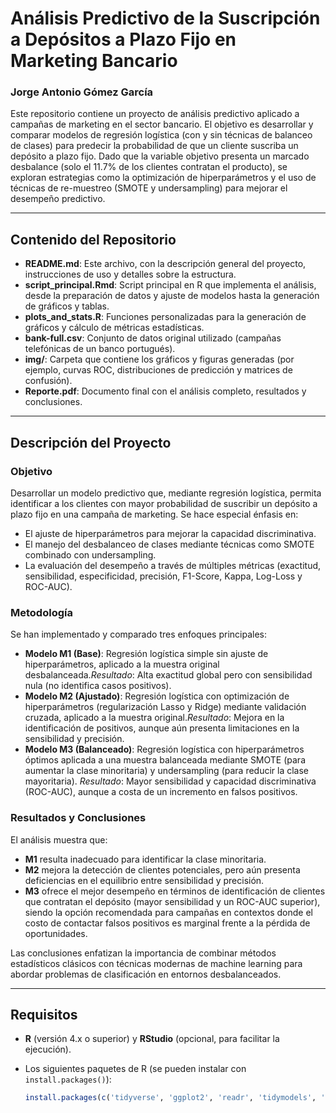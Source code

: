 # Análisis Predictivo de la Suscripción a Depósitos a Plazo Fijo en Marketing Bancario

### Jorge Antonio Gómez García

Este repositorio contiene un proyecto de análisis predictivo aplicado a campañas de marketing en el sector bancario. El objetivo es desarrollar y comparar modelos de regresión logística (con y sin técnicas de balanceo de clases) para predecir la probabilidad de que un cliente suscriba un depósito a plazo fijo. Dado que la variable objetivo presenta un marcado desbalance (solo el 11.7% de los clientes contratan el producto), se exploran estrategias como la optimización de hiperparámetros y el uso de técnicas de re-muestreo (SMOTE y undersampling) para mejorar el desempeño predictivo.

---

## Contenido del Repositorio

- **README.md**: Este archivo, con la descripción general del proyecto, instrucciones de uso y detalles sobre la estructura.
- **script_principal.Rmd**: Script principal en R que implementa el análisis, desde la preparación de datos y ajuste de modelos hasta la generación de gráficos y tablas.
- **plots_and_stats.R**: Funciones personalizadas para la generación de gráficos y cálculo de métricas estadísticas.
- **bank-full.csv**: Conjunto de datos original utilizado (campañas telefónicas de un banco portugués).
- **img/**: Carpeta que contiene los gráficos y figuras generadas (por ejemplo, curvas ROC, distribuciones de predicción y matrices de confusión).
- **Reporte.pdf**: Documento final con el análisis completo, resultados y conclusiones.

---

## Descripción del Proyecto

### Objetivo

Desarrollar un modelo predictivo que, mediante regresión logística, permita identificar a los clientes con mayor probabilidad de suscribir un depósito a plazo fijo en una campaña de marketing. Se hace especial énfasis en:

- El ajuste de hiperparámetros para mejorar la capacidad discriminativa.
- El manejo del desbalanceo de clases mediante técnicas como SMOTE combinado con undersampling.
- La evaluación del desempeño a través de múltiples métricas (exactitud, sensibilidad, especificidad, precisión, F1-Score, Kappa, Log-Loss y ROC-AUC).

### Metodología

Se han implementado y comparado tres enfoques principales:

- **Modelo M1 (Base)**: Regresión logística simple sin ajuste de hiperparámetros, aplicado a la muestra original desbalanceada.*Resultado*: Alta exactitud global pero con sensibilidad nula (no identifica casos positivos).
- **Modelo M2 (Ajustado)**: Regresión logística con optimización de hiperparámetros (regularización Lasso y Ridge) mediante validación cruzada, aplicado a la muestra original.*Resultado*: Mejora en la identificación de positivos, aunque aún presenta limitaciones en la sensibilidad y precisión.
- **Modelo M3 (Balanceado)**: Regresión logística con hiperparámetros óptimos aplicada a una muestra balanceada mediante SMOTE (para aumentar la clase minoritaria) y undersampling (para reducir la clase mayoritaria).
  *Resultado*: Mayor sensibilidad y capacidad discriminativa (ROC-AUC), aunque a costa de un incremento en falsos positivos.

### Resultados y Conclusiones

El análisis muestra que:

- **M1** resulta inadecuado para identificar la clase minoritaria.
- **M2** mejora la detección de clientes potenciales, pero aún presenta deficiencias en el equilibrio entre sensibilidad y precisión.
- **M3** ofrece el mejor desempeño en términos de identificación de clientes que contratan el depósito (mayor sensibilidad y un ROC-AUC superior), siendo la opción recomendada para campañas en contextos donde el costo de contactar falsos positivos es marginal frente a la pérdida de oportunidades.

Las conclusiones enfatizan la importancia de combinar métodos estadísticos clásicos con técnicas modernas de machine learning para abordar problemas de clasificación en entornos desbalanceados.

---

## Requisitos

- **R** (versión 4.x o superior) y **RStudio** (opcional, para facilitar la ejecución).
- Los siguientes paquetes de R (se pueden instalar con `install.packages()`):

  ```R
  install.packages(c('tidyverse', 'ggplot2', 'readr', 'tidymodels', 'glmnet', 'mlr3tuning', 'pROC', 'smotefamily', 'nnet', 'caret'))
  ```
